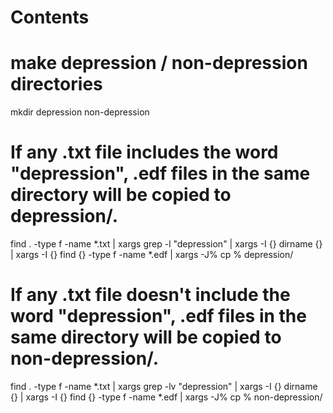 # Contents

# make depression / non-depression directories
mkdir depression non-depression

# If any .txt file includes the word "depression", .edf files in the same directory will be copied to depression/.
find . -type f -name \*.txt | xargs grep -l  "depression" | xargs -I {} dirname {} | xargs -I {} find {} -type f -name \*.edf | xargs -J% cp % depression/

# If any .txt file doesn't include the word "depression", .edf files in the same directory will be copied to non-depression/.
find . -type f -name \*.txt | xargs grep -lv "depression" | xargs -I {} dirname {} | xargs -I {} find {} -type f -name \*.edf | xargs -J% cp % non-depression/

